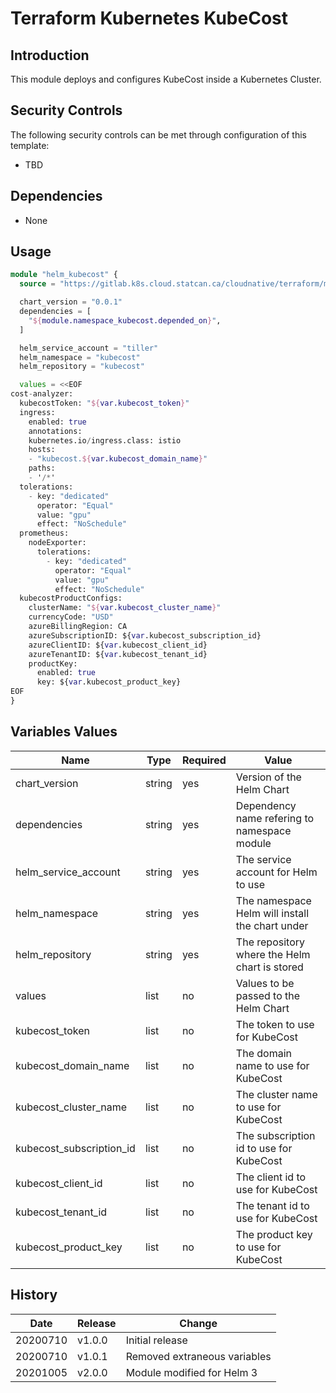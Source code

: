 # Terraform Kubernetes KubeCost

## Introduction

This module deploys and configures KubeCost inside a Kubernetes Cluster.

## Security Controls

The following security controls can be met through configuration of this template:

* TBD

## Dependencies

* None

## Usage

```terraform
module "helm_kubecost" {
  source = "https://gitlab.k8s.cloud.statcan.ca/cloudnative/terraform/modules/terraform-kubernetes-kubecost?ref=v2.0.0"

  chart_version = "0.0.1"
  dependencies = [
    "${module.namespace_kubecost.depended_on}",
  ]

  helm_service_account = "tiller"
  helm_namespace = "kubecost"
  helm_repository = "kubecost"

  values = <<EOF
cost-analyzer:
  kubecostToken: "${var.kubecost_token}"
  ingress:
    enabled: true
    annotations:
    kubernetes.io/ingress.class: istio
    hosts:
    - "kubecost.${var.kubecost_domain_name}"
    paths:
    - '/*'
  tolerations:
    - key: "dedicated"
      operator: "Equal"
      value: "gpu"
      effect: "NoSchedule"
  prometheus:
    nodeExporter:
      tolerations:
        - key: "dedicated"
          operator: "Equal"
          value: "gpu"
          effect: "NoSchedule"
  kubecostProductConfigs:
    clusterName: "${var.kubecost_cluster_name}"
    currencyCode: "USD"
    azureBillingRegion: CA
    azureSubscriptionID: ${var.kubecost_subscription_id}
    azureClientID: ${var.kubecost_client_id}
    azureTenantID: ${var.kubecost_tenant_id}
    productKey:
      enabled: true
      key: ${var.kubecost_product_key}
EOF
}
```

## Variables Values

| Name                     | Type   | Required | Value                                           |
|--------------------------|--------|----------|-------------------------------------------------|
| chart_version            | string | yes      | Version of the Helm Chart                       |
| dependencies             | string | yes      | Dependency name refering to namespace module    |
| helm_service_account     | string | yes      | The service account for Helm to use             |
| helm_namespace           | string | yes      | The namespace Helm will install the chart under |
| helm_repository          | string | yes      | The repository where the Helm chart is stored   |
| values                   | list   | no       | Values to be passed to the Helm Chart           |
| kubecost_token           | list   | no       | The token to use for KubeCost                   |
| kubecost_domain_name     | list   | no       | The domain name to use for KubeCost             |
| kubecost_cluster_name    | list   | no       | The cluster name to use for KubeCost            |
| kubecost_subscription_id | list   | no       | The subscription id to use for KubeCost         |
| kubecost_client_id       | list   | no       | The client id to use for KubeCost               |
| kubecost_tenant_id       | list   | no       | The tenant id to use for KubeCost               |
| kubecost_product_key     | list   | no       | The product key to use for KubeCost             |

## History

| Date     | Release | Change                        |
|----------|---------|-------------------------------|
| 20200710 | v1.0.0  | Initial release               |
| 20200710 | v1.0.1  | Removed extraneous variables  |
| 20201005 | v2.0.0  | Module modified for Helm 3    |

